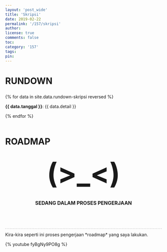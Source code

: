 ```yaml
---
layout: 'post_wide'
title: 'Skripsi'
date: 2019-02-22
permalink: '/157/skripsi'
author:
license: true
comments: false
toc:
category: '157'
tags:
pin:
---
```


# RUNDOWN

<!-- RUNDOWN -->
<div class="notif-rundown" style="margin:25px 0 0 0">
{% for data in site.data.rundown-skripsi reversed %}
<p class="rundown-item {{ data.status }}"><b>{{ data.tanggal }}</b>: {{ data.detail }}</p>
{% endfor %}
</div><!-- notif-rundown -->
<!-- END RUNDOWN -->
<br>


# ROADMAP

<div style="text-align:center;">
<p style="text-align:center; font-size:6.5em; font-weight:bold; margin:30px 0 30px 0;">
<span class="nobr">(&gt;_&lt;)</span></p>
<p style="text-align:center; font-size:16px; font-weight:bold; margin:30px 0 40px 0;">
SEDANG DALAM PROSES PENGERJAAN</p>
</div><!-- text-align:center -->

<br>
<div style="margin:15px 0 10px 0;border-bottom:1px dashed #B8B8B8;"></div>
Kira-kira seperti ini proses pengerjaan *roadmap* yang saya lakukan.

{% youtube fyBgNy9PO8g %}

